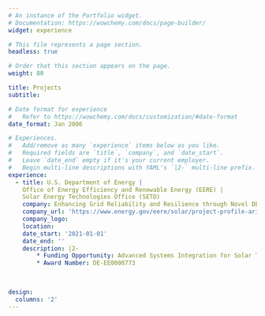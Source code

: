 ```yaml
---
# An instance of the Portfolio widget.
# Documentation: https://wowchemy.com/docs/page-builder/
widget: experience

# This file represents a page section.
headless: true

# Order that this section appears on the page.
weight: 80

title: Projects
subtitle:

# Date format for experience
#   Refer to https://wowchemy.com/docs/customization/#date-format
date_format: Jan 2006

# Experiences.
#   Add/remove as many `experience` items below as you like.
#   Required fields are `title`, `company`, and `date_start`.
#   Leave `date_end` empty if it's your current employer.
#   Begin multi-line descriptions with YAML's `|2-` multi-line prefix.
experience:
  - title: U.S. Department of Energy | 
    Office of Energy Efficiency and Renewable Energy (EERE) | 
    Solar Energy Technologies Office (SETO)
    company: Enhancing Grid Reliability and Resilience through Novel DER Control, Total Situational Awareness, and Integrated Distribution-Transmission Representation
    company_url: 'https://www.energy.gov/eere/solar/project-profile-arizona-state-university-assist'
    company_logo:
    location:
    date_start: '2021-01-01'
    date_end: ''
    description: |2-
        * Funding Opportunity: Advanced Systems Integration for Solar Technologies: Situational Awareness and Resilient Solutions for Critical Infrastructure
        * Award Number: DE-EE0008773
        
        

design:
  columns: '2'
---
```

